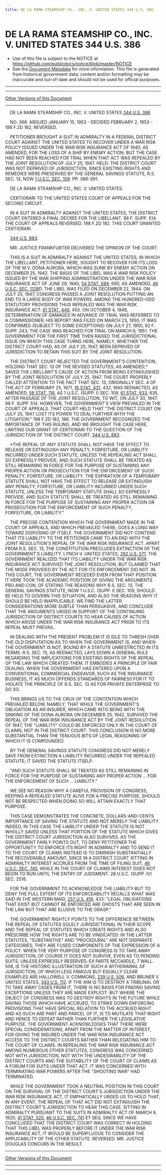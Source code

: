 ```yaml
---
title: DE LA RAMA STEAMSHIP CO., INC. V. UNITED STATES 344 U.S. 386
---
```


# DE LA RAMA STEAMSHIP CO., INC. V. UNITED STATES 344 U.S. 386

* Use of this file is subject to the NOTICE at https://github.com/publicdocs/notice/blob/master/NOTICE
* See the [Document Metadata](../../../index.md) for more information.
  This file is generated from historical government data; content and/or formatting may be inaccurate and out-of-date and should not be used for official purposes.

----------
----------

[Other Versions of this Document](https://publicdocs.github.io/go/links?ns=uslm-x&ref=%2Fus%2Fcourts%2Fscotus%2FusReporter%2F344%2F386)

----------

    DE LA RAMA STEAMSHIP CO., INC. V. UNITED STATES [344 U.S. 386][/us/courts/scotus/usReporter/344/386]

    NO. 368.  ARGUED JANUARY 15, 1953 - DECIDED FEBRUARY 2, 1953 - 198 F.2D 182, REVERSED.

    PETITIONER BROUGHT A SUIT IN ADMIRALTY IN A FEDERAL DISTRICT COURT AGAINST THE UNITED STATES TO RECOVER UNDER A WAR RISK POLICY ISSUED UNDER THE WAR RISK INSURANCE ACT OF 1940, AS AMENDED, FOR THE LOSS OF A SHIP BY ENEMY ACTION; BUT THE CASE HAD NOT BEEN REACHED FOR TRIAL WHEN THAT ACT WAS REPEALED BY THE JOINT RESOLUTION OF JULY 25, 1947.  HELD: THE DISTRICT COURT WAS NOT DEPRIVED OF JURISDICTION, SINCE EXISTING RIGHTS AND REMEDIES WERE PRESERVED BY THE GENERAL SAVINGS STATUTE, R.S. SEC. 13, NOW [1 U.S.C. SEC. 109][/us/usc/t1/s109].  PP. 386-391.

    DE LA RAMA STEAMSHIP CO., INC. V. UNITED STATES.

    CERTIORARI TO THE UNITED STATES COURT OF APPEALS FOR THE SECOND CIRCUIT.

    IN A SUIT IN ADMIRALTY AGAINST THE UNITED STATES, THE DISTRICT COURT ENTERED A FINAL DECREE FOR THE LIBELLANT.  98 F. SUPP. 514.  THE COURT OF APPEALS REVERSED.  198 F.2D 182.  THIS COURT GRANTED CERTIORARI.

    [344 U.S. 883][/us/courts/scotus/usReporter/344/883].

    MR. JUSTICE FRANKFURTER DELIVERED THE OPINION OF THE COURT.

    THIS IS A SUIT IN ADMIRALTY AGAINST THE UNITED STATES, IN WHICH THE LIBELLANT, PETITIONER HERE, SOUGHT TO RECOVER FOR ITS LOSS OF THE M.V. DONA AURORA, WHICH WAS SUNK BY ENEMY ACTION ON DECEMBER 25, 1942.  THE BASIS OF THE LIBEL WAS A WAR RISK POLICY ISSUED BY THE WAR SHIPPING ADMINISTRATION UNDER THE WAR RISK INSURANCE ACT OF JUNE 29, 1940, [54 STAT.  689][/us/stat/54/689], 690, AS AMENDED, [46 U.S.C. SEC. 1128][/us/usc/t46/s1128]D.  THE LIBEL WAS FILED ON DECEMBER 22, 1944.  ON JULY 25, 1947, CONGRESS PASSED A JOINT RESOLUTION PUTTING AN END TO A LARGE BODY OF WAR POWERS.  AMONG THE HUNDRED-ODD STATUTORY PROVISIONS THUS REPEALED WAS THE WAR RISK INSURANCE ACT.  [61 STAT. 449][/us/stat/61/449], 450.  ON OCTOBER 4, 1948, DETERMINATION OF DAMAGES IN ADVANCE OF TRIAL WAS REFERRED TO A COMMISSIONER; HIS REPORT WAS FILED ON MARCH 23, 1950; IT WAS CONFIRMED (SUBJECT TO SOME EXCEPTIONS) ON JULY 27, 1950, 92 F. SUPP. 243; THE CASE WAS REACHED FOR TRIAL ON MARCH 6, 1951.  THE GOVERNMENT FOR THE FIRST TIME THEN RAISED THE JURISDICTIONAL ISSUE ON WHICH THIS CASE TURNS HERE, NAMELY, WHETHER THE DISTRICT COURT HAD, AS OF JULY 25, 1947, BEEN DEPRIVED OF JURISDICTION TO RETAIN THIS SUIT BY THE JOINT RESOLUTION.

    THE DISTRICT COURT REJECTED THE GOVERNMENT'S CONTENTION, HOLDING THAT SEC. 13 OF THE REVISED STATUTES, AS AMENDED,\* SAVED THE LIBELLANT'S CAUSE OF ACTION FROM BEING EXTINGUISHED BY THE JOINT RESOLUTION OF JULY 25, 1947.  THE COURT PROPERLY CALLED ATTENTION TO THE FACT THAT SEC. 13, ORIGINALLY SEC. 4 OF THE ACT OF FEBRUARY 25, 1871, [16 STAT. 431][/us/stat/16/431], 432, WAS REENACTED, AS AMENDED, [58 STAT. 118][/us/stat/58/118], AS 1 U.S.C. (SUPP. I) SEC. 109, [61 STAT. 633][/us/stat/61/633], 635, AFTER PASSAGE OF THE JOINT RESOLUTION, TO WIT, ON JULY 30, 1947.  98 F. SUPP. 514.  HOWEVER, THE GOVERNMENT'S VIEW PREVAILED IN THE COURT OF APPEALS.  THAT COURT HELD THAT "THE DISTRICT COURT ON JULY 25, 1947 LOST ITS POWER TO DEAL FURTHER WITH THE LITIGATION."  198 F.2D 182, 186.  THE GOVERNMENT RECOGNIZED THE IMPORTANCE OF THIS RULING, AND WE BROUGHT THE CASE HERE, LIMITING OUR GRANT OF CERTIORARI TO THE QUESTION OF THE JURISDICTION OF THE DISTRICT COURT.  [344 U.S. 883][/us/courts/scotus/usReporter/344/883].

    \*THE REPEAL OF ANY STATUTE SHALL NOT HAVE THE EFFECT TO RELEASE OR EXTINGUISH ANY PENALTY, FORFEITURE, OR LIABILITY INCURRED UNDER SUCH STATUTE, UNLESS THE REPEALING ACT SHALL SO EXPRESSLY PROVIDE, AND SUCH STATUTE SHALL BE TREATED AS STILL REMAINING IN FORCE FOR THE PURPOSE OF SUSTAINING ANY PROPER ACTION OR PROSECUTION FOR THE ENFORCEMENT OF SUCH PENALTY, FORFEITURE, OR LIABILITY.  THE EXPIRATION OF A TEMPORARY STATUTE SHALL NOT HAVE THE EFFECT TO RELEASE OR EXTINGUISH ANY PENALTY, FORFEITURE, OR LIABILITY INCURRED UNDER SUCH STATUTE, UNLESS THE TEMPORARY STATUTE SHALL SO EXPRESSLY PROVIDE, AND SUCH STATUTE SHALL BE TREATED AS STILL REMAINING IN FORCE FOR THE PURPOSE OF SUSTAINING ANY PROPER ACTION OR PROSECUTION FOR THE ENFORCEMENT OF SUCH PENALTY, FORFEITURE, OR LIABILITY."

    THE PRECISE CONTENTION WHICH THE GOVERNMENT MADE IN THE COURT OF APPEALS, AND WHICH PREVAILED THERE, GOES A LONG WAY TOWARD DISPOSING OF ITSELF.  THE GOVERNMENT DID NOT CONTEND THAT ITS LIABILITY TO THE PETITIONER CAME TO AN END WITH THE JOINT RESOLUTION'S REPEAL OF THE WAR RISK INSURANCE ACT.  APART FROM R.S. SEC. 13, THE CONSTITUTION PRECLUDES EXTINCTION OF THE GOVERNMENT'S LIABILITY.  LYNCH V. UNITED STATES, [292 U.S. 571][/us/courts/scotus/usReporter/292/571].  THE GOVERNMENT REALIZED THAT ITS LIABILITY UNDER THE WAR RISK INSURANCE ACT SURVIVED THE JOINT RESOLUTION, BUT CLAIMED THAT THE MODE PROVIDED BY THE ACT FOR ITS ENFORCEMENT DID NOT.  IN THIS COURT, THE GOVERNMENT RECEDED EVEN FROM THAT POSITION.  IT HERE TOOK THE ACADEMIC POSITION OF GIVING THE ARGUMENTS PRO AND CON, OF STATING THE REASONS WHY R.S. SEC. 13, THE GENERAL SAVINGS STATUTE, NOW 1 U.S.C. (SUPP. I) SEC. 109, SHOULD BE HELD TO GOVERN THIS SITUATION, AND ALSO THE REASONS WHY IT SHOULD BE HELD INAPPLICABLE.  WE FIND THE LATTER CONSIDERATIONS MORE SUBTLE THAN PERSUASIVE, AND CONCLUDE THAT THE ARGUMENTS URGED IN SUPPORT OF THE CONTINUING JURISDICTION OF DISTRICT COURTS TO HEAR CAUSES OF ACTION WHICH AROSE UNDER THE WAR RISK INSURANCE ACT PRIOR TO ITS REPEAL MUST PREVAIL.

    IN DEALING WITH THE PRESENT PROBLEM IT IS IDLE TO THRESH OVER THE OLD DISPUTATION AS TO WHEN THE GOVERNMENT IS, AND WHEN THE GOVERNMENT IS NOT, BOUND BY A STATUTE UNRESTRICTED IN ITS TERMS.  R.S. SEC. 13, AS REENACTED, LAYS DOWN A GENERAL RULE REGARDING THE IMPLICATIONS FOR EXISTING RIGHTS OF THE REPEAL OF THE LAW WHICH CREATED THEM.  IT EMBODIES A PRINCIPLE OF FAIR DEALING.  WHEN THE GOVERNMENT HAS ENTERED UPON A CONVENTIONAL COMMERCIAL ENDEAVOR, SUCH AS THE INSURANCE BUSINESS, IT AS MUCH OFFENDS STANDARDS OF FAIRNESS FOR IT TO VIOLATE THE PRINCIPLE OF R.S. SEC. 13 AS FOR PRIVATE ENTERPRISE TO DO SO.

    THIS BRINGS US TO THE CRUX OF THE CONTENTION WHICH PREVAILED BELOW, NAMELY, THAT WHILE THE GOVERNMENT'S OBLIGATION AS AN INSURER, WHICH CAME INTO BEING WITH THE SINKING OF THE DONA AURORA ON DECEMBER 25, 1942, SURVIVED THE REPEAL OF THE WAR RISK INSURANCE ACT BY THE JOINT RESOLUTION OF 1947, THE "LIABILITY" COULD BE ENFORCED ONLY IN THE COURT OF CLAIMS, NOT IN THE DISTRICT COURT.  THIS CONCLUSION IS NO MORE SUBSTANTIAL THAN THE TENUOUS BITS OF LEGAL REASONING OF WHICH IT IS COMPOUNDED.

    BY THE GENERAL SAVINGS STATUTE CONGRESS DID NOT MERELY SAVE FROM EXTINCTION A LIABILITY INCURRED UNDER THE REPEALED STATUTE; IT SAVED THE STATUTE ITSELF:

    "AND SUCH STATUTE SHALL BE TREATED AS STILL REMAINING IN FORCE FOR THE PURPOSE OF SUSTAINING ANY PROPER ACTION  ...  FOR THE ENFORCEMENT OF SUCH  ...  LIABILITY."

    WE SEE NO REASON WHY A CAREFUL PROVISION OF CONGRESS, KEEPING A REPEALED STATUTE ALIVE FOR A PRECISE PURPOSE, SHOULD NOT BE RESPECTED WHEN DOING SO WILL ATTAIN EXACTLY THAT PURPOSE.

    THIS CASE DEMONSTRATES THE CONCRETE, DOLLARS-AND-CENTS IMPORTANCE OF SAVING THE STATUTE AND NOT MERELY THE LIABILITY.  INDEED, IN THIS CASE THE LIABILITY UNDER THE STATUTE IS NOT WHOLLY SAVED UNLESS THAT PORTION OF THE STATUTE WHICH GIVES THE DISTRICT COURT JURISDICTION ALSO SURVIVES.  AS THE GOVERNMENT FAIRLY POINTS OUT, TO DENY PETITIONER THE OPPORTUNITY TO ENFORCE ITS RIGHT IN ADMIRALTY AND TO SEND IT TO THE COURT OF CLAIMS INSTEAD IS TO DIMINISH SUBSTANTIALLY THE RECOVERABLE AMOUNT, SINCE IN A DISTRICT COURT SITTING IN ADMIRALTY INTEREST ACCRUES FROM THE TIME OF FILING SUIT, [46 U.S.C. SEC. 745][/us/usc/t46/s745], WHILE IN THE COURT OF CLAIMS INTEREST DOES NOT BEGIN TO RUN UNTIL THE ENTRY OF JUDGMENT.  28 U.S.C. (SUPP. IV) SEC. 2516.

    FOR THE GOVERNMENT TO ACKNOWLEDGE THE LIABILITY BUT TO DENY THE FULL EXTENT OF ITS ENFORCEABILITY RECALLS WHAT WAS SAID IN THE WESTERN MAID, [257 U.S. 419][/us/courts/scotus/usReporter/257/419], 433:  "LEGAL OBLIGATIONS THAT EXIST BUT CANNOT BE ENFORCED ARE GHOSTS THAT ARE SEEN IN THE LAW BUT THAT ARE ELUSIVE TO THE GRASP."

    THE GOVERNMENT RIGHTLY POINTS TO THE DIFFERENCE BETWEEN THE REPEAL OF STATUTES SOLELY JURISDICTIONAL IN THEIR SCOPE AND THE REPEAL OF STATUTES WHICH CREATE RIGHTS AND ALSO PRESCRIBE HOW THE RIGHTS ARE TO BE VINDICATED.  IN THE LATTER STATUTES, "SUBSTANTIVE" AND "PROCEDURAL" ARE NOT DISPARATE CATEGORIES; THEY ARE FUSED COMPONENTS OF THE EXPRESSION OF A POLICY.  WHEN THE VERY PURPOSE OF CONGRESS IS TO TAKE AWAY JURISDICTION, OF COURSE IT DOES NOT SURVIVE, EVEN AS TO PENDING SUITS, UNLESS EXPRESSLY RESERVED.  EX PARTE MCCARDLE, 7 WALL.  506, IS THE HISTORIC ILLUSTRATION OF SUCH A WITHDRAWAL OF JURISDICTION, OF WHICH LESS FAMOUS BUT EQUALLY CLEAR EXAMPLES ARE HALLOWELL V. COMMONS, [239 U.S. 506][/us/courts/scotus/usReporter/239/506], AND BRUNER V. UNITED STATES, [343 U.S. 112][/us/courts/scotus/usReporter/343/112].  IF THE AIM IS TO DESTROY A TRIBUNAL OR TO TAKE AWAY CASES FROM IT, THERE IS NO BASIS FOR FINDING SAVING EXCEPTIONS UNLESS THEY ARE MADE EXPLICIT.  BUT WHERE THE OBJECT OF CONGRESS WAS TO DESTROY RIGHTS IN THE FUTURE WHILE SAVING THOSE WHICH HAVE ACCRUED, TO STRIKE DOWN ENFORCING PROVISIONS THAT HAVE SPECIAL RELATION TO THE ACCRUED RIGHT AND AS SUCH ARE PART AND PARCEL OF IT, IS TO MUTILATE THAT RIGHT AND HENCE TO DEFEAT RATHER THAN FURTHER THE LEGISLATIVE PURPOSE.  THE GOVERNMENT ACKNOWLEDGES THAT THERE WERE SPECIAL CONSIDERATIONS, APART FROM THE MATTER OF INTEREST, FOR GIVING THE INSURED UNDER THE WAR RISK INSURANCE ACT ACCESS TO THE DISTRICT COURTS RATHER THAN RELEGATING HIM TO THE COURT OF CLAIMS.  IN REPEALING THE WAR RISK INSURANCE ACT AMONG NUMEROUS OTHER STATUTES, CONGRESS WAS CONCERNED NOT WITH JURISDICTION, NOT WITH THE UNDESIRABILITY OF THE DISTRICT COURTS AND THE SUITABILITY OF THE COURT OF CLAIMS AS A FORUM FOR SUITS UNDER THAT ACT.  IT WAS CONCERNED WITH TERMINATING WAR POWERS AFTER THE "SHOOTING WAR" HAD TERMINATED.

    WHILE THE GOVERNMENT TOOK A NEUTRAL POSITION IN THIS COURT ON THE SURVIVAL OF THE DISTRICT COURT'S JURISDICTION UNDER THE WAR RISK INSURANCE ACT, IT EMPHATICALLY URGED US TO HOLD THAT, IN ANY EVENT, THE REPEAL OF THAT ACT DID NOT EXTINGUISH THE DISTRICT COURT'S JURISDICTION TO HEAR THIS CASE, SITTING IN ADMIRALTY PURSUANT TO THE SUITS IN ADMIRALTY ACT OF MARCH 9, 1920, [41 STAT. 525][/us/stat/41/525], [46 U.S.C. SEC. 741][/us/usc/t46/s741] ET SEQ. SINCE WE HAVE CONCLUDED THAT THE DISTRICT COURT WAS CORRECT IN HOLDING THAT THIS LIBEL WAS PROPERLY BEFORE IT UNDER THE WAR RISK INSURANCE ACT, IT WOULD BE SUPERFLUOUS TO CONSIDER THE APPLICABILITY OF THE OTHER STATUTE.  REVERSED.  MR. JUSTICE DOUGLAS CONCURS IN THE RESULT.

----------

[Other Versions of this Document](https://publicdocs.github.io/go/links?ns=uslm-x&ref=%2Fus%2Fcourts%2Fscotus%2FusReporter%2F344%2F386)

----------
----------

[/us/courts/scotus/usReporter/344/386]: https://publicdocs.github.io/go/links?ns=uslm-x&ref=%2Fus%2Fcourts%2Fscotus%2FusReporter%2F344%2F386
[/us/usc/t1/s109]: https://publicdocs.github.io/go/links?ns=uslm&ref=%2Fus%2Fusc%2Ft1%2Fs109
[/us/courts/scotus/usReporter/344/883]: https://publicdocs.github.io/go/links?ns=uslm-x&ref=%2Fus%2Fcourts%2Fscotus%2FusReporter%2F344%2F883
[/us/stat/54/689]: https://publicdocs.github.io/go/links?ns=uslm&ref=%2Fus%2Fstat%2F54%2F689
[/us/usc/t46/s1128]: https://publicdocs.github.io/go/links?ns=uslm&ref=%2Fus%2Fusc%2Ft46%2Fs1128
[/us/stat/61/449]: https://publicdocs.github.io/go/links?ns=uslm&ref=%2Fus%2Fstat%2F61%2F449
[/us/stat/16/431]: https://publicdocs.github.io/go/links?ns=uslm&ref=%2Fus%2Fstat%2F16%2F431
[/us/stat/58/118]: https://publicdocs.github.io/go/links?ns=uslm&ref=%2Fus%2Fstat%2F58%2F118
[/us/stat/61/633]: https://publicdocs.github.io/go/links?ns=uslm&ref=%2Fus%2Fstat%2F61%2F633
[/us/courts/scotus/usReporter/344/883]: https://publicdocs.github.io/go/links?ns=uslm-x&ref=%2Fus%2Fcourts%2Fscotus%2FusReporter%2F344%2F883
[/us/courts/scotus/usReporter/292/571]: https://publicdocs.github.io/go/links?ns=uslm-x&ref=%2Fus%2Fcourts%2Fscotus%2FusReporter%2F292%2F571
[/us/usc/t46/s745]: https://publicdocs.github.io/go/links?ns=uslm&ref=%2Fus%2Fusc%2Ft46%2Fs745
[/us/courts/scotus/usReporter/257/419]: https://publicdocs.github.io/go/links?ns=uslm-x&ref=%2Fus%2Fcourts%2Fscotus%2FusReporter%2F257%2F419
[/us/courts/scotus/usReporter/239/506]: https://publicdocs.github.io/go/links?ns=uslm-x&ref=%2Fus%2Fcourts%2Fscotus%2FusReporter%2F239%2F506
[/us/courts/scotus/usReporter/343/112]: https://publicdocs.github.io/go/links?ns=uslm-x&ref=%2Fus%2Fcourts%2Fscotus%2FusReporter%2F343%2F112
[/us/stat/41/525]: https://publicdocs.github.io/go/links?ns=uslm&ref=%2Fus%2Fstat%2F41%2F525
[/us/usc/t46/s741]: https://publicdocs.github.io/go/links?ns=uslm&ref=%2Fus%2Fusc%2Ft46%2Fs741



